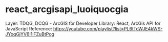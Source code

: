 # react_arcgisapi_luoiquocgia
Layer: TDQG, DCQG - ArcGIS for Developer
Library: React, ArcGis API for JavaScript
Reference: https://youtube.com/playlist?list=PL6tToWJE4kWS-JYoqGjYV6I1iFZuBtPog
